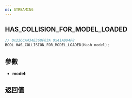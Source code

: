 ```yaml
---
ns: STREAMING
---
```

## HAS_COLLISION_FOR_MODEL_LOADED

```c
// 0x22CCA434E368F03A 0x41A094F8
BOOL HAS_COLLISION_FOR_MODEL_LOADED(Hash model);
```


## 參數
* **model**: 

## 返回值

